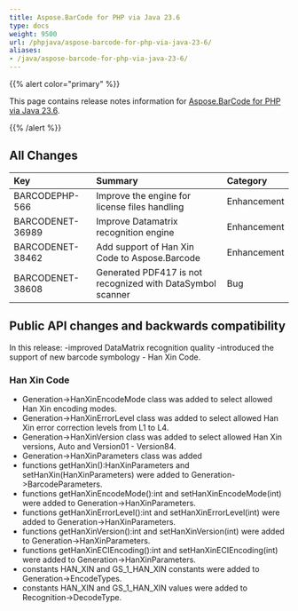 ```yaml
---
title: Aspose.BarCode for PHP via Java 23.6
type: docs
weight: 9500
url: /phpjava/aspose-barcode-for-php-via-java-23-6/
aliases:
- /java/aspose-barcode-for-php-via-java-23-6/
---
```


{{% alert color="primary" %}} 

This page contains release notes information for [Aspose.BarCode for PHP via Java 23.6](https://downloads.aspose.com/barcode/php/new-releases/aspose.barcode-for-php-via-java-23.6/).

{{% /alert %}} 
## **All Changes**

|**Key**|**Summary**|**Category**|
| :- | :- | :- |
|BARCODEPHP-566|Improve the engine for license files handling|Enhancement|
|BARCODENET-36989|Improve Datamatrix recognition engine|Enhancement|
|BARCODENET-38462|Add support of Han Xin Code to Aspose.Barcode|Enhancement|
|BARCODENET-38608|Generated PDF417 is not recognized with DataSymbol scanner|Bug|

## Public API changes and backwards compatibility

In this release:
-improved DataMatrix recognition quality
-introduced the support of new barcode symbology - Han Xin Code.

### Han Xin Code

- Generation->HanXinEncodeMode class was added to select allowed Han Xin encoding modes.
- Generation->HanXinErrorLevel class was added to select allowed Han Xin error correction levels from L1 to L4.
- Generation->HanXinVersion class was added to select allowed Han Xin versions, Auto and Version01 - Version84.
- Generation->HanXinParameters class was added
- functions getHanXin():HanXinParameters and setHanXin(HanXinParameters) were added to Generation->BarcodeParameters.
- functions getHanXinEncodeMode():int and setHanXinEncodeMode(int) were added to Generation->HanXinParameters.
- functions getHanXinErrorLevel():int and setHanXinErrorLevel(int) were added to Generation->HanXinParameters.
- functions getHanXinVersion():int and setHanXinVersion(int) were added to Generation->HanXinParameters.
- functions getHanXinECIEncoding():int and setHanXinECIEncoding(int) were added to Generation->HanXinParameters.
- constants HAN_XIN and GS_1_HAN_XIN constants were added to Generation->EncodeTypes.
- constants HAN_XIN and GS_1_HAN_XIN values were added to Recognition->DecodeType.